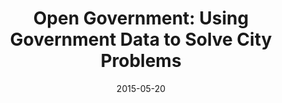 ---
layout: post
categories: 
- talk
title: "Open Government: Using Government Data to Solve City Problems"
location: "FWD.us Monthly"
date: 2015-05-20
image: /images/talks/fwdmonthly.png
description: "I gave a talk at FWD.us Monthly on the types of problems that civic tech can solve, featuring <a href='http://chicagolobbyists.org'>Chicago Lobbysts</a>, <a href='http://clearstreets.org'>ClearStreets</a>, <a href='http://istheresewageinthechicagoriver.com/'>Is There Sewage in the Chicago River?</a> and <a href='http://largelots.org'>Large Lots</a>. <a href='https://docs.google.com/presentation/d/1MuTTih4MNlEx9cH18i6qCRt5mbKgb6DENfc6QkNBSZ0/edit#slide=id.p'>See my presentation slides</a>."
link: http://www.fwd.us/field_052015_fwdmonthlychi
featured: false
published: true
---